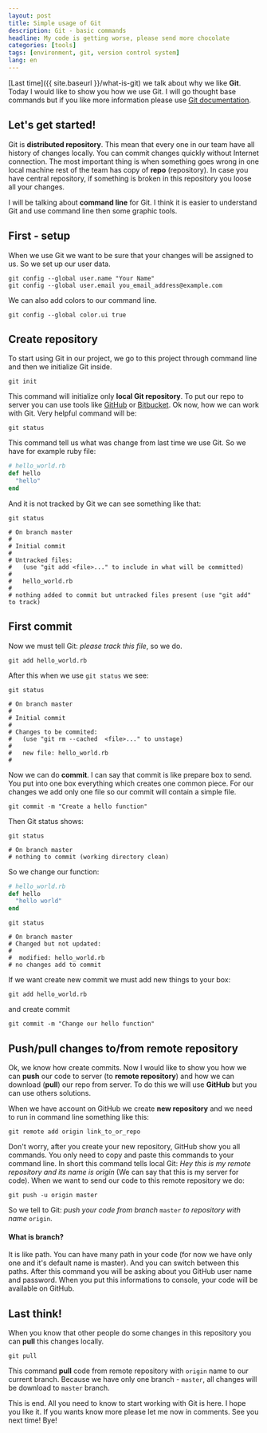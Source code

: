 ```yaml
---
layout: post
title: Simple usage of Git
description: Git - basic commands
headline: My code is getting worse, please send more chocolate
categories: [tools]
tags: [environment, git, version control system]
lang: en
---
```


[Last time]({{ site.baseurl }}/what-is-git) we talk about why we like **Git**. Today I would like to show you how we use Git. I will go thought base commands but if you like more information please use [Git documentation](https://git-scm.com/documentation).

## Let's get started!

Git is **distributed repository**. This mean that every one in our team have all history of changes locally. You can commit changes quickly without Internet connection. The most important thing is when something goes wrong in one local machine rest of the team has copy of **repo** (repository). In case you have central repository, if something is broken in this repository you loose all your changes.

I will be talking about **command line** for Git. I think it is easier to understand Git and use command line then some graphic tools.

## First - setup

When we use Git we want to be sure that your changes will be assigned to us. So we set up our user data.

```shell
git config --global user.name "Your Name"
git config --global user.email you_email_address@example.com
```

We can also add colors to our command line.

```shell
git config --global color.ui true
```

## Create repository

To start using Git in our project, we go to this project through command line and then we initialize Git inside.

```shell
git init
```

This command will initialize only **local Git repository**. To put our repo to server you can use tools like [GitHub](https://github.com) or [Bitbucket](https://bitbucket.org). Ok now, how we can work with Git. Very helpful command will be:

```shell
git status
```

This command tell us what was change from last time we use Git. So we have for example ruby file:

```ruby
# hello_world.rb
def hello
  "hello"
end
```

And it is not tracked by Git we can see something like that:

```shell
git status

# On branch master
#
# Initial commit
#
# Untracked files:
#   (use "git add <file>..." to include in what will be committed)
#
#   hello_world.rb
#
# nothing added to commit but untracked files present (use "git add" to track)
```

## First commit

Now we must tell Git: *please track this file*, so we do.

```shell
git add hello_world.rb
```

After this when we use `git status` we see:

```shell
git status

# On branch master
#
# Initial commit
#
# Changes to be commited:
#   (use "git rm --cached  <file>..." to unstage)
#
#   new file: hello_world.rb
#
```

Now we can do **commit**. I can say that commit is like prepare box to send. You put into one box everything which creates one common piece. For our changes we add only one file so our commit will contain a simple file.

```shell
git commit -m "Create a hello function"
```

Then Git status shows:

```shell
git status

# On branch master
# nothing to commit (working directory clean)
```

So we change our function:

```ruby
# hello_world.rb
def hello
  "hello world"
end
```

```shell
git status

# On branch master
# Changed but not updated:
#
#  modified: hello_world.rb
# no changes add to commit
```

If we want create new commit we must add new things to your box:

```shell
git add hello_world.rb
```

and create commit

```shell
git commit -m "Change our hello function"
```

## Push/pull changes to/from remote repository

Ok, we know how create commits. Now I would like to show you how we can **push** our code to server (to **remote repository**) and how we can download (**pull**) our repo from server. To do this we will use **GitHub** but you can use others solutions.

When we have account on GitHub we create **new repository** and we need to run in command line something like this:

```shell
git remote add origin link_to_or_repo
```

Don't worry, after you create your new repository, GitHub show you all commands. You only need to copy and paste this commands to your command line. In short this command tells local Git: *Hey this is my remote repository and its name is origin* (We can say that this is my server for code). When we want to send our code to this remote repository we do:

```shell
git push -u origin master
```

So we tell to Git: *push your code from branch* `master` *to repository with name* `origin`.

#### What is branch?

It is like path. You can have many path in your code (for now we have only one and it's default name is master). And you can switch between this paths. After this command you will be asking about you GitHub user name and password. When you put this informations to console, your code will be available on GitHub.

## Last think!

When you know that other people do some changes in this repository you can **pull** this changes locally.

```shell
git pull
```

This command **pull** code from remote repository with `origin` name to our current branch. Because we have only one branch - `master`, all changes will be download to `master` branch.

This is end. All you need to know to start working with Git is here. I hope you like it. If you wants know more please let me now in comments. See you next time! Bye!

